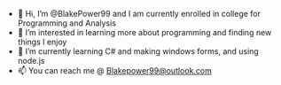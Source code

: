 - 👋 Hi, I’m @BlakePower99 and I am currently enrolled in college for Programming and Analysis 
- 👀 I’m interested in learning more about programming and finding new things I enjoy
- 🌱 I’m currently learning C# and making windows forms, and using node.js
- 📫 You can reach me @ Blakepower99@outlook.com

<!---
BlakePower99/BlakePower99 is a ✨ special ✨ repository because its `README.md` (this file) appears on your GitHub profile.
You can click the Preview link to take a look at your changes.
--->
